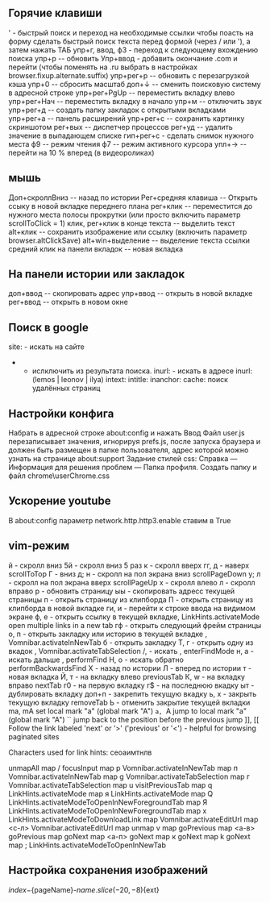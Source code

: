 ## Горячие клавиши
' - быстрый поиск и переход на необходимые ссылки
чтобы поасть на форму сделать быстрый поиск текста перед формой (через / или '), а затем нажать ТАБ
упр+г, ввод, ф3 - переход к следующему вхождению поиска
упр+р -- обновить
Упр+ввод - добавить окончание .com и перейти (чтобы поменять на .ru выбрать  в настройках browser.fixup.alternate.suffix)
упр+рег+р -- обновить с перезагрузкой кэша
упр+0 -- сбросить масштаб
доп+↓  -- сменить поисковую систему в адресной строке
упр+рег+PgUp -- переместить вкладку влево
упр+рег+Нач -- переместить вкладку в начало
упр+м -- отключить звук
упр+рег+д -- создать папку закладок с открытыми вкладками
упр+рег+а -- панель расширений
упр+рег+с -- сохранить картинку скриншотом
рег+вых -- диспетчер процессов
рег+уд -- удалить значение в выпадающем списке
гип+рег+с - сделать снимок нужного места
ф9 -- режим чтения
ф7 -- режим активного курсора
упл+→ -- перейти на 10 % вперед (в видеороликах)
## мышь
Доп+скроллВниз -- назад по истории
Рег+средняя клавиша -- Открыть ссыку в новой вкладке переднего плана
рег+клик -- переместится до нужного места полосы прокрутки (или просто включить параметр scrollToClick = 1)
клик, рег+клик в конце текста -- выделить текст
alt+клик  -- сохранить изображение или ссылку (включить параметр browser.altClickSave)
alt+win+выделение -- выделение текста ссылки
средний клик на панели вкладок -- новая вкладка

## На панели истории или закладок
доп+ввод -- скопировать адрес
упр+ввод -- открыть в новой вкладке
рег+ввод -- открыть в новом окне

## Поиск в google
site: - искать на сайте
-  - ислключить из результата поиска.
inurl: - искать в адресе
inurl:(lemos | leonov | ilya)
intext:
intitle:
inanchor:
cache: поиск удалённых страниц

## Настройки конфига
Набрать в адресной строке about:config и нажать Ввод
Файл user.js перезаписывает значения, игнорируя prefs.js, после запуска браузера и должен быть размещен в папке пользователя, адрес которой можно узнать на странице about:support
Задание стилей css: Справка — Информация для решения проблем — Папка профиля. Создать папку и файл chrome\userChrome.css

## Ускорение youtube
В about:config параметр network.http.http3.enable ставим в True


## vim-режим
й - скролл вниз
5й - скролл вниз 5 раз
к - скролл вверх
	гг, д - наверх scrollToTop
Г - вниз
	д; н - скролл на пол экрана вниз scrollPageDown
	у; л - скролл на пол экрана вверх scrollPageUp
х - скролл влево
л - скролл вправо
р - обновить страницу
ыы - скопировать адресс текущей страницы
п - открыть страницу из клипборда
П - открыть страницу из клипборда в новой вкладке
	ги, и - перейти к строке ввода на видимом экране
	ф, e - открыть ссылку в текущей вкладке, LinkHints.activateMode
<a-f>   open multiple links in a new tab
гф - открыть следующий фрейм страницы
	о, п - открыть закладку или историю в текущей вкладке , Vomnibar.activateInNewTab
б - открыть закладку
	Т, г - открыть одну из вкадок , Vomnibar.activateTabSelection
	/, <c-f> - искать , enterFindMode
	н, a - искать дальше , performFind
	Н, о - искать обратно performBackwardsFind
Х - назад по истории
Л - вперед по истории
т - новая вкладка
	Й, т - на вкладку влево previousTab
	К, w - на вкладку вправо   nextTab
г0 - на первую вкладку
г$ - на последнюю вкадку
ыт - дублировать вкладку
доп+п - закрепить текущую вкадку
ь, х - закрыть текущую вкладку removeTab
Ь - отменить закрытие текущей вкладки
ma, mA  set local mark "a" (global mark "A")
`a, `A  jump to local mark "a" (global mark "A")
``      jump back to the position before the previous jump
]], [[  Follow the link labeled 'next' or '>' ('previous' or '<')
          - helpful for browsing paginated sites

Characters used for link hints: сеоаимтнлв

unmapAll
map / focusInput
map p Vomnibar.activateInNewTab
map п Vomnibar.activateInNewTab
map g Vomnibar.activateTabSelection
map г Vomnibar.activateTabSelection
map u visitPreviousTab
map q LinkHints.activateMode
map я LinkHints.activateMode
map Q LinkHints.activateModeToOpenInNewForegroundTab
map Я LinkHints.activateModeToOpenInNewForegroundTab
map x LinkHints.activateModeToDownloadLink
map <c-l> Vomnibar.activateEditUrl
map <c-л> Vomnibar.activateEditUrl
map <a-i> unmap v
map <a-w> goPrevious
map <a-в> goPrevious
map <a-p> goNext
map <a-п> goNext
map к goNext
map k goNext
map ; LinkHints.activateModeToOpenInNewTab

## Настройка сохранения изображений 
${index}-${pageName}-${name.slice(-20, -8)}${ext}
